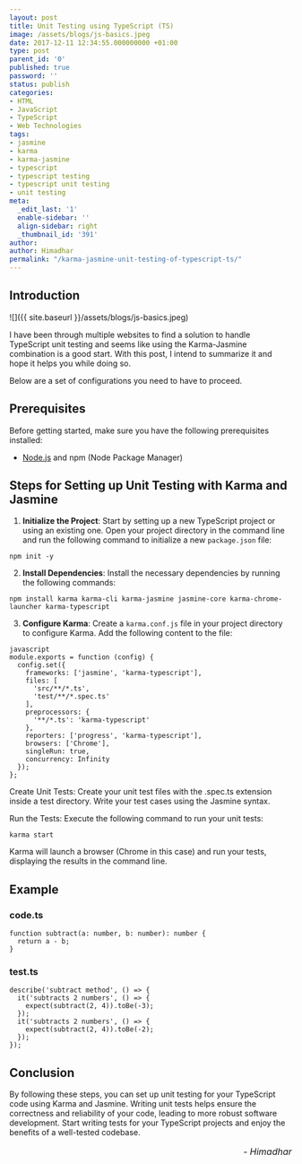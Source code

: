 ```yaml
---
layout: post
title: Unit Testing using TypeScript (TS)
image: /assets/blogs/js-basics.jpeg
date: 2017-12-11 12:34:55.000000000 +01:00
type: post
parent_id: '0'
published: true
password: ''
status: publish
categories:
- HTML
- JavaScript
- TypeScript
- Web Technologies
tags:
- jasmine
- karma
- karma-jasmine
- typescript
- typescript testing
- typescript unit testing
- unit testing
meta:
  _edit_last: '1'
  enable-sidebar: ''
  align-sidebar: right
  _thumbnail_id: '391'
author:
author: Himadhar
permalink: "/karma-jasmine-unit-testing-of-typescript-ts/"
---
```


## Introduction

![]({{ site.baseurl }}/assets/blogs/js-basics.jpeg)

I have been through multiple websites to find a solution to handle TypeScript unit testing and seems like using the Karma-Jasmine combination is a good start. With this post, I intend to summarize it and hope it helps you while doing so.

Below are a set of configurations you need to have to proceed.

## Prerequisites
Before getting started, make sure you have the following prerequisites installed:
- [Node.js](https://nodejs.org/en/) and npm (Node Package Manager)

## Steps for Setting up Unit Testing with Karma and Jasmine

1. **Initialize the Project**: Start by setting up a new TypeScript project or using an existing one. Open your project directory in the command line and run the following command to initialize a new `package.json` file:

```
npm init -y
```

2. **Install Dependencies**: Install the necessary dependencies by running the following commands:
```
npm install karma karma-cli karma-jasmine jasmine-core karma-chrome-launcher karma-typescript
```

3. **Configure Karma**: Create a `karma.conf.js` file in your project directory to configure Karma. Add the following content to the file:

```
javascript
module.exports = function (config) {
  config.set({
    frameworks: ['jasmine', 'karma-typescript'],
    files: [
      'src/**/*.ts',
      'test/**/*.spec.ts'
    ],
    preprocessors: {
      '**/*.ts': 'karma-typescript'
    },
    reporters: ['progress', 'karma-typescript'],
    browsers: ['Chrome'],
    singleRun: true,
    concurrency: Infinity
  });
};
```

Create Unit Tests: Create your unit test files with the .spec.ts extension inside a test directory. Write your test cases using the Jasmine syntax.

Run the Tests: Execute the following command to run your unit tests:

```
karma start
```

Karma will launch a browser (Chrome in this case) and run your tests, displaying the results in the command line.

## Example

### code.ts

```
function subtract(a: number, b: number): number {
  return a - b;
}
```
### test.ts
```
describe('subtract method', () => {
  it('subtracts 2 numbers', () => {
    expect(subtract(2, 4)).toBe(-3);
  });
  it('subtracts 2 numbers', () => {
    expect(subtract(2, 4)).toBe(-2);
  });
});
```

## Conclusion
By following these steps, you can set up unit testing for your TypeScript code using Karma and Jasmine. Writing unit tests helps ensure the correctness and reliability of your code, leading to more robust software development. Start writing tests for your TypeScript projects and enjoy the benefits of a well-tested codebase.


<h6 style="text-align: right;font-size: 1rem;margin-top: 16px;">
- Himadhar
</h6>